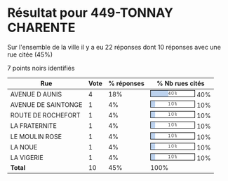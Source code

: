 # Résultat pour 449-TONNAY CHARENTE

Sur l'ensemble de la ville il y a eu 22 réponses dont 10 réponses avec une rue citée (45%)

7 points noirs identifiés

| Rue | Vote | % réponses | % Nb rues cités|
|-----|------|------------|----------------|
| AVENUE D AUNIS | 4 | 18% | <img src="../../img/bar_40.gif" />&nbsp;40%|
| AVENUE DE SAINTONGE | 1 | 4% | <img src="../../img/bar_10.gif" />&nbsp;10%|
| ROUTE DE ROCHEFORT | 1 | 4% | <img src="../../img/bar_10.gif" />&nbsp;10%|
| LA FRATERNITE | 1 | 4% | <img src="../../img/bar_10.gif" />&nbsp;10%|
| LE MOULIN ROSE | 1 | 4% | <img src="../../img/bar_10.gif" />&nbsp;10%|
| LA NOUE | 1 | 4% | <img src="../../img/bar_10.gif" />&nbsp;10%|
| LA VIGERIE | 1 | 4% | <img src="../../img/bar_10.gif" />&nbsp;10%|
| **Total** | 10 | 45% | 100%|
